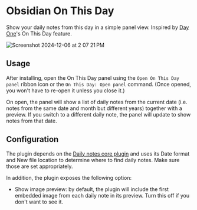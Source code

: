 # Obsidian On This Day

Show your daily notes from this day in a simple panel view. Inspired by [Day One](https://dayoneapp.com)'s On This Day feature.

![Screenshot 2024-12-06 at 2 07 21 PM](https://github.com/user-attachments/assets/7ee7106e-32ef-4ab5-b282-790c2df32366)

## Usage

After installing, open the On This Day panel using the `Open On This Day panel` ribbon icon or the `On This Day: Open panel` command. (Once opened, you won't have to re-open it unless you close it.)

On open, the panel will show a list of daily notes from the current date (i.e. notes from the same date and month but different years) together with a preview. If you switch to a different daily note, the panel will update to show notes from that date.

## Configuration

The plugin depends on the [Daily notes core plugin](https://help.obsidian.md/Plugins/Daily+notes) and uses its Date format and New file location to determine where to find daily notes. Make sure those are set appropriately.

In addition, the plugin exposes the following option:

- Show image preview: by default, the plugin will include the first embedded image from each daily note in its preview. Turn this off if you don't want to see it.

